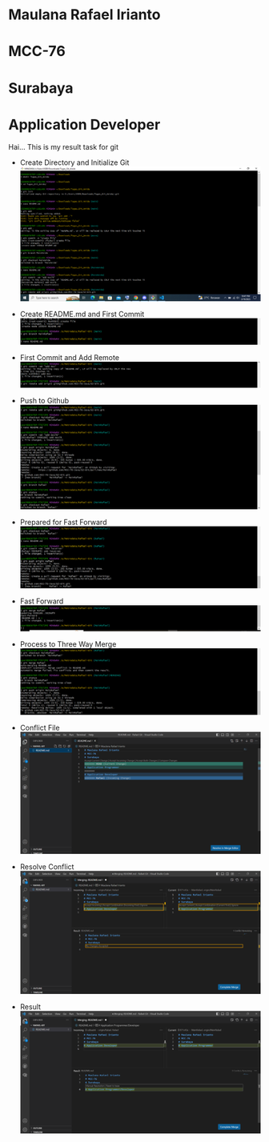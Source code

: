 # Maulana Rafael Irianto
# MCC-76
# Surabaya
# Application Developer

Hai...
This is my result task for git

- Create Directory and Initialize Git
![Create Directory and Initialize Git](img/Create%20Directory%20and%20Initialize%20Git.png)

- Create README.md and First Commit
![Create README.md and First Commit](img/Create%20README.md%20and%20First%20Commit.png)

- First Commit and Add Remote
![First Commit and Add Remote](img/First%20Commit%20and%20Add%20Remote.png)

- Push to Github
![Push to Github](img/Push%20to%20Github.png)

- Prepared for Fast Forward
![Prepared for Fast Forward](img/Prepared%20for%20Fast%20Forward.png)

- Fast Forward
![Fast Forward](img/Fast%20Forward.png)

- Process to Three Way Merge
![Process to Three Way Merge](img/Process%20to%20Three%20Way%20Merge.png)

- Conflict File
![Conflict File](img/Conflict%20File.png)

- Resolve Conflict
![Resolve Conflict](img/Resolve%20Conflict.png)

- Result
![Result](img/Result.png)
